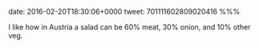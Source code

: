 date: 2016-02-20T18:30:06+0000
tweet: 701111602809020416
%%%

I like how in Austria a salad can be 60% meat, 30% onion, and 10% other veg.
